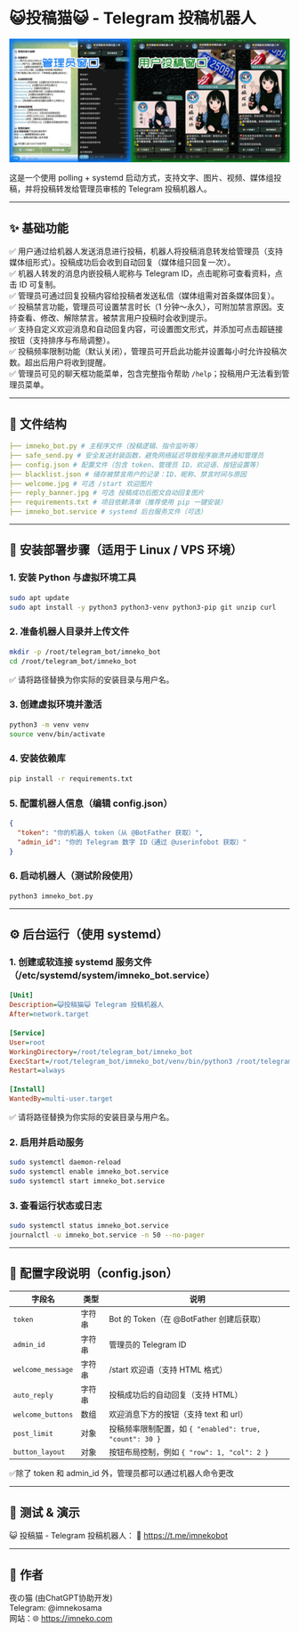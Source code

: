 # 😺投稿猫😺 - Telegram 投稿机器人

![screenshot](demo.jpg)

这是一个使用 polling + systemd 启动方式，支持文字、图片、视频、媒体组投稿，并将投稿转发给管理员审核的 Telegram 投稿机器人。

---

## ✨ 基础功能

✅ 用户通过给机器人发送消息进行投稿，机器人将投稿消息转发给管理员（支持媒体组形式）。投稿成功后会收到自动回复（媒体组只回复一次）。  
✅ 机器人转发的消息内嵌投稿人昵称与 Telegram ID，点击昵称可查看资料，点击 ID 可复制。  
✅ 管理员可通过回复投稿内容给投稿者发送私信（媒体组需对首条媒体回复）。  
✅ 投稿禁言功能，管理员可设置禁言时长（1 分钟～永久），可附加禁言原因。支持查看、修改、解除禁言。被禁言用户投稿时会收到提示。  
✅ 支持自定义欢迎消息和自动回复内容，可设置图文形式，并添加可点击超链接按钮（支持排序与布局调整）。  
✅ 投稿频率限制功能（默认关闭），管理员可开启此功能并设置每小时允许投稿次数。超出后用户将收到提醒。  
✅ 管理员可见的聊天框功能菜单，包含完整指令帮助 `/help`；投稿用户无法看到管理员菜单。

---

## 📁 文件结构

```yaml
├── imneko_bot.py # 主程序文件（投稿逻辑、指令监听等）
├── safe_send.py # 安全发送封装函数，避免网络延迟导致程序崩溃并通知管理员
├── config.json # 配置文件（包含 token、管理员 ID、欢迎语、按钮设置等）
├── blacklist.json # 储存被禁言用户的记录：ID、昵称、禁言时间与原因
├── welcome.jpg # 可选 /start 欢迎图片
├── reply_banner.jpg # 可选 投稿成功后图文自动回复图片
├── requirements.txt # 项目依赖清单（推荐使用 pip 一键安装）
├── imneko_bot.service # systemd 后台服务文件（可选）
```
---

## 🚀 安装部署步骤（适用于 Linux / VPS 环境）

### 1. 安装 Python 与虚拟环境工具
```bash
sudo apt update
sudo apt install -y python3 python3-venv python3-pip git unzip curl
```

### 2. 准备机器人目录并上传文件
```bash
mkdir -p /root/telegram_bot/imneko_bot
cd /root/telegram_bot/imneko_bot
```
✅ 请将路径替换为你实际的安装目录与用户名。

### 3. 创建虚拟环境并激活
```bash
python3 -m venv venv
source venv/bin/activate
```

### 4. 安装依赖库
```bash
pip install -r requirements.txt
```

### 5. 配置机器人信息（编辑 config.json）
```json
{
  "token": "你的机器人 token（从 @BotFather 获取）",
  "admin_id": "你的 Telegram 数字 ID（通过 @userinfobot 获取）"
}
```

### 6. 启动机器人（测试阶段使用）
```bash
python3 imneko_bot.py
```

---

## ⚙️ 后台运行（使用 systemd）

### 1. 创建或软连接 systemd 服务文件（/etc/systemd/system/imneko_bot.service）
```ini
[Unit]
Description=😺投稿猫😺 Telegram 投稿机器人
After=network.target

[Service]
User=root
WorkingDirectory=/root/telegram_bot/imneko_bot
ExecStart=/root/telegram_bot/imneko_bot/venv/bin/python3 /root/telegram_bot/imneko_bot/imneko_bot.py
Restart=always

[Install]
WantedBy=multi-user.target
```
✅ 请将路径替换为你实际的安装目录与用户名。

### 2. 启用并启动服务
```bash
sudo systemctl daemon-reload
sudo systemctl enable imneko_bot.service
sudo systemctl start imneko_bot.service
```
### 3. 查看运行状态或日志
```bash
sudo systemctl status imneko_bot.service
journalctl -u imneko_bot.service -n 50 --no-pager
```

---

## 🔧 配置字段说明（config.json）
| 字段名               | 类型  | 说明                                            |
| ----------------- | --- | --------------------------------------------- |
| `token`           | 字符串 | Bot 的 Token（在 @BotFather 创建后获取）               |
| `admin_id`        | 字符串 | 管理员的 Telegram ID                              |
| `welcome_message` | 字符串 | /start 欢迎语（支持 HTML 格式）                        |
| `auto_reply`      | 字符串 | 投稿成功后的自动回复（支持 HTML）                           |
| `welcome_buttons` | 数组  | 欢迎消息下方的按钮（支持 text 和 url）                      |
| `post_limit`      | 对象  | 投稿频率限制配置，如 `{ "enabled": true, "count": 30 }` |
| `button_layout`   | 对象  | 按钮布局控制，例如 `{ "row": 1, "col": 2 }`            |

✅除了 token 和 admin_id 外，管理员都可以通过机器人命令更改

---

## 🧪 测试 & 演示
😺 投稿猫 - Telegram 投稿机器人：
🔗 https://t.me/imnekobot

---

## 🧠 作者
夜の猫 (由ChatGPT协助开发) <br>
Telegram: @imnekosama <br>
网站：🌐 https://imneko.com

